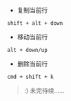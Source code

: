 
- 复制当前行

```
shift + alt + down
```

- 移动当前行

```
alt + down/up
```

- 删除当前行

```
cmd + shift + k
```

> :) 未完待续......
